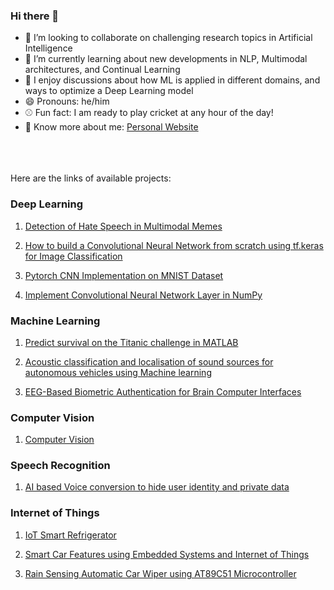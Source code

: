 ### Hi there 👋

<!--
**Abhishek0697/abhishek0697** is a ✨ _special_ ✨ repository because its `README.md` (this file) appears on your GitHub profile.

- 🔭 I’m currently working on ...
- 📫 How to reach me: ...
- 🤔 I’m looking for help with ...

Here are some ideas to get you started:
-->

- :two_men_holding_hands: I’m looking to collaborate on challenging research topics in Artificial Intelligence
- 🌱 I’m currently learning about new developments in NLP, Multimodal architectures, and Continual Learning
- 💬 I enjoy discussions about how ML is applied in different domains, and ways to optimize a Deep Learning model
- 😄 Pronouns: he/him
- :baseball: Fun fact: I am ready to play cricket at any hour of the day!
- :boy: Know more about me: [Personal Website](https://abhishek0697.github.io/) 

<br>
<br>
<br>
Here are the links of available projects:

### Deep Learning
1. [Detection of Hate Speech in Multimodal Memes](https://github.com/Abhishek0697/Detection-of-Hate-Speech-in-Multimodal-Memes)

2. [How to build a Convolutional Neural Network from scratch using tf.keras for Image Classification](https://github.com/Abhishek0697/How-to-build-a-Convolutional-Neural-Network-from-scratch-using-tf.keras-for-Image-Classification/blob/main/Keras_CIFAR_10.ipynb)

3. [Pytorch CNN Implementation on MNIST Dataset](https://github.com/Abhishek0697/Kaggle-Digit-Recognizer/blob/master/Code/pytorch-cnn-implementation-on-mnist-dataset.ipynb)

4. [Implement Convolutional Neural Network Layer in NumPy](https://github.com/Abhishek0697/Deep-Learning/blob/main/Build%20CNNs%20in%20Numpy/CNNs.ipynb)


### Machine Learning

1. [Predict survival on the Titanic challenge in MATLAB](https://github.com/Abhishek0697/Kaggle---Predict-survival-on-the-Titanic-challenge-in-MATLAB/blob/main/code/matlab_code.m)

2. [Acoustic classification and localisation of sound sources for autonomous vehicles using Machine learning](https://github.com/Abhishek0697/Acoustic-classification-and-localisation-of-sound-sources-for-autonomous-vehicles-using-ML)

3. [EEG-Based Biometric Authentication for Brain Computer Interfaces](https://github.com/Abhishek0697/EEG-Based-Biometric-Authentication-for-Brain-Computer-Interfaces-/blob/master/README.md)


### Computer Vision
1. [Computer Vision](https://github.com/Abhishek0697/Computer-Vision)

### Speech Recognition
1. [AI based Voice conversion to hide user identity and private data](https://github.com/Abhishek0697/User-De-Identification-over-Speech-Dialogue-exchange)


### Internet of Things
1. [IoT Smart Refrigerator](https://github.com/Abhishek0697/IoT_Refrigerator)

2. [Smart Car Features using Embedded Systems and Internet of Things](https://github.com/Abhishek0697/IoT_SmartCar)

3. [Rain Sensing Automatic Car Wiper using AT89C51 Microcontroller](https://github.com/Abhishek0697/Rain-Sensing-Automatic-Car-Wiper-using-AT89C51-Microcontroller)



